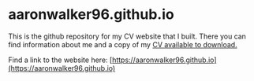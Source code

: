 # aaronwalker96.github.io
This is the github repository for my CV website that I built. There you can find information about me and a copy of my [CV available to download.](../master/docs/AaronWalkerCV.pdf)

Find a link to the website here: [https://aaronwalker96.github.io](https://aaronwalker96.github.io)


